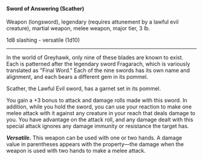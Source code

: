 #### Sword of Answering (Scather)

Weapon (longsword), legendary (requires attunement by a lawful evil creature), martial weapon, melee weapon, major tier, 3 lb.

1d8 slashing  - versatile (1d10)

---

In the world of Greyhawk, only nine of these blades are known to exist. Each is patterned after the legendary sword Fragarach, which is variously translated as "Final Word." Each of the nine swords has its own name and alignment, and each bears a different gem in its pommel.

Scather, the Lawful Evil sword, has a garnet set in its pommel.

You gain a +3 bonus to attack and damage rolls made with this sword. In addition, while you hold the sword, you can use your reaction to make one melee attack with it against any creature in your reach that deals damage to you. You have advantage on the attack roll, and any damage dealt with this special attack ignores any damage immunity or resistance the target has.

***Versatile.*** This weapon can be used with one or two hands. A damage value in parentheses appears with the property—the damage when the weapon is used with two hands to make a melee attack.